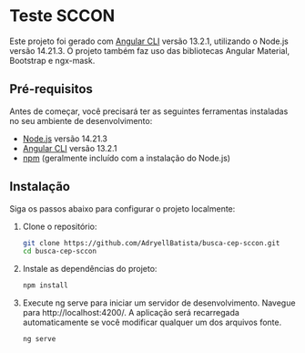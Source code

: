 # Teste SCCON

Este projeto foi gerado com [Angular CLI](https://github.com/angular/angular-cli) versão 13.2.1, utilizando o Node.js versão 14.21.3. O projeto também faz uso das bibliotecas Angular Material, Bootstrap e ngx-mask.

## Pré-requisitos

Antes de começar, você precisará ter as seguintes ferramentas instaladas no seu ambiente de desenvolvimento:

- [Node.js](https://nodejs.org/) versão 14.21.3
- [Angular CLI](https://angular.io/cli) versão 13.2.1
- [npm](https://www.npmjs.com/) (geralmente incluído com a instalação do Node.js)

## Instalação

Siga os passos abaixo para configurar o projeto localmente:

1. Clone o repositório:

   ```bash
   git clone https://github.com/AdryellBatista/busca-cep-sccon.git
   cd busca-cep-sccon


2. Instale as dependências do projeto:

   ```bash
   npm install

3. Execute ng serve para iniciar um servidor de desenvolvimento. Navegue para http://localhost:4200/. A aplicação será recarregada automaticamente se você modificar qualquer um dos arquivos fonte.

   ```bash
   ng serve

   
